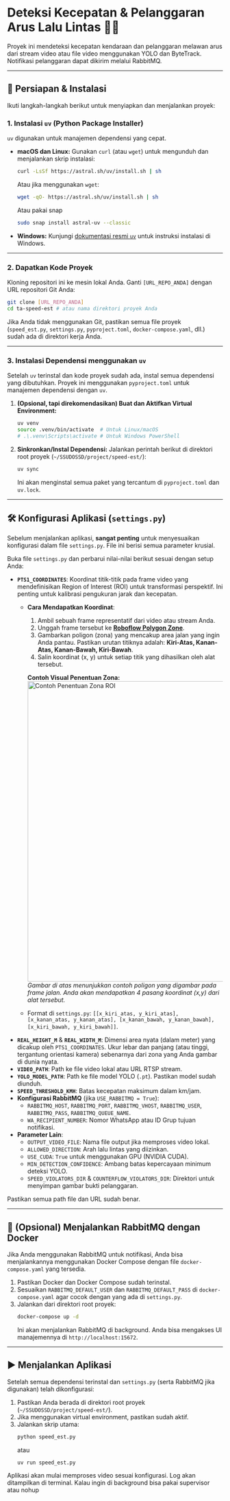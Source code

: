 # Deteksi Kecepatan & Pelanggaran Arus Lalu Lintas 🚗💨

Proyek ini mendeteksi kecepatan kendaraan dan pelanggaran melawan arus dari stream video atau file video menggunakan YOLO dan ByteTrack. Notifikasi pelanggaran dapat dikirim melalui RabbitMQ.

---
## 🚦 Persiapan & Instalasi

Ikuti langkah-langkah berikut untuk menyiapkan dan menjalankan proyek:

### 1. Instalasi `uv` (Python Package Installer)

`uv` digunakan untuk manajemen dependensi yang cepat.

* **macOS dan Linux:**
    Gunakan `curl` (atau `wget`) untuk mengunduh dan menjalankan skrip instalasi:
    ```bash
    curl -LsSf https://astral.sh/uv/install.sh | sh
    ```
    Atau jika menggunakan `wget`:
    ```bash
    wget -qO- https://astral.sh/uv/install.sh | sh
    ```
    Atau pakai snap
    
    ```bash
    sudo snap install astral-uv --classic
    ```

* **Windows:**
    Kunjungi [dokumentasi resmi `uv`](https://astral.sh/uv#installation) untuk instruksi instalasi di Windows.

---
### 2. Dapatkan Kode Proyek

Kloning repositori ini ke mesin lokal Anda. Ganti `[URL_REPO_ANDA]` dengan URL repositori Git Anda:

```bash
git clone [URL_REPO_ANDA]
cd ta-speed-est # atau nama direktori proyek Anda
```
Jika Anda tidak menggunakan Git, pastikan semua file proyek (`speed_est.py`, `settings.py`, `pyproject.toml`, `docker-compose.yaml`, dll.) sudah ada di direktori kerja Anda.

---
### 3. Instalasi Dependensi menggunakan `uv`

Setelah `uv` terinstal dan kode proyek sudah ada, instal semua dependensi yang dibutuhkan. Proyek ini menggunakan `pyproject.toml` untuk manajemen dependensi dengan `uv`.

1.  **(Opsional, tapi direkomendasikan) Buat dan Aktifkan Virtual Environment:**
    ```bash
    uv venv
    source .venv/bin/activate  # Untuk Linux/macOS
    # .\.venv\Scripts\activate # Untuk Windows PowerShell
    ```

2.  **Sinkronkan/Instal Dependensi:**
    Jalankan perintah berikut di direktori root proyek (`~/SSUDOSSD/project/speed-est/`):
    ```bash
    uv sync
    ```
    Ini akan menginstal semua paket yang tercantum di `pyproject.toml` dan `uv.lock`.

---
## 🛠️ Konfigurasi Aplikasi (`settings.py`)

Sebelum menjalankan aplikasi, **sangat penting** untuk menyesuaikan konfigurasi dalam file `settings.py`. File ini berisi semua parameter krusial.

Buka file `settings.py` dan perbarui nilai-nilai berikut sesuai dengan setup Anda:

* **`PTS1_COORDINATES`**: Koordinat titik-titik pada frame video yang mendefinisikan Region of Interest (ROI) untuk transformasi perspektif. Ini penting untuk kalibrasi pengukuran jarak dan kecepatan.
    * **Cara Mendapatkan Koordinat**:
        1.  Ambil sebuah frame representatif dari video atau stream Anda.
        2.  Unggah frame tersebut ke [**Roboflow Polygon Zone**](https://polygonzone.roboflow.com/).
        3.  Gambarkan poligon (zona) yang mencakup area jalan yang ingin Anda pantau. Pastikan urutan titiknya adalah: **Kiri-Atas, Kanan-Atas, Kanan-Bawah, Kiri-Bawah**.
        4.  Salin koordinat (x, y) untuk setiap titik yang dihasilkan oleh alat tersebut.

        **Contoh Visual Penentuan Zona:**
        <img width="700" alt="Contoh Penentuan Zona ROI" src="https://github.com/user-attachments/assets/ac6939f2-1eaf-4311-9689-8a1069d6d633" />
        *Gambar di atas menunjukkan contoh poligon yang digambar pada frame jalan. Anda akan mendapatkan 4 pasang koordinat (x,y) dari alat tersebut.*

    * Format di `settings.py`: `[[x_kiri_atas, y_kiri_atas], [x_kanan_atas, y_kanan_atas], [x_kanan_bawah, y_kanan_bawah], [x_kiri_bawah, y_kiri_bawah]]`.
* **`REAL_HEIGHT_M`** & **`REAL_WIDTH_M`**: Dimensi area nyata (dalam meter) yang dicakup oleh `PTS1_COORDINATES`. Ukur lebar dan panjang (atau tinggi, tergantung orientasi kamera) sebenarnya dari zona yang Anda gambar di dunia nyata.
* **`VIDEO_PATH`**: Path ke file video lokal atau URL RTSP stream.
* **`YOLO_MODEL_PATH`**: Path ke file model YOLO (`.pt`). Pastikan model sudah diunduh.
* **`SPEED_THRESHOLD_KMH`**: Batas kecepatan maksimum dalam km/jam.
* **Konfigurasi RabbitMQ** (jika `USE_RABBITMQ = True`):
    * `RABBITMQ_HOST`, `RABBITMQ_PORT`, `RABBITMQ_VHOST`, `RABBITMQ_USER`, `RABBITMQ_PASS`, `RABBITMQ_QUEUE_NAME`.
    * `WA_RECIPIENT_NUMBER`: Nomor WhatsApp atau ID Grup tujuan notifikasi.
* **Parameter Lain**:
    * `OUTPUT_VIDEO_FILE`: Nama file output jika memproses video lokal.
    * `ALLOWED_DIRECTION`: Arah lalu lintas yang diizinkan.
    * `USE_CUDA`: `True` untuk menggunakan GPU (NVIDIA CUDA).
    * `MIN_DETECTION_CONFIDENCE`: Ambang batas kepercayaan minimum deteksi YOLO.
    * `SPEED_VIOLATORS_DIR` & `COUNTERFLOW_VIOLATORS_DIR`: Direktori untuk menyimpan gambar bukti pelanggaran.

Pastikan semua path file dan URL sudah benar.

---
## 🐳 (Opsional) Menjalankan RabbitMQ dengan Docker

Jika Anda menggunakan RabbitMQ untuk notifikasi, Anda bisa menjalankannya menggunakan Docker Compose dengan file `docker-compose.yaml` yang tersedia.

1.  Pastikan Docker dan Docker Compose sudah terinstal.
2.  Sesuaikan `RABBITMQ_DEFAULT_USER` dan `RABBITMQ_DEFAULT_PASS` di `docker-compose.yaml` agar cocok dengan yang ada di `settings.py`.
3.  Jalankan dari direktori root proyek:
    ```bash
    docker-compose up -d
    ```
    Ini akan menjalankan RabbitMQ di background. Anda bisa mengakses UI manajemennya di `http://localhost:15672`.

---
## ▶️ Menjalankan Aplikasi

Setelah semua dependensi terinstal dan `settings.py` (serta RabbitMQ jika digunakan) telah dikonfigurasi:

1.  Pastikan Anda berada di direktori root proyek (`~/SSUDOSSD/project/speed-est/`).
2.  Jika menggunakan virtual environment, pastikan sudah aktif.
3.  Jalankan skrip utama:
    ```bash
    python speed_est.py
    ```
    atau
    ```
    uv run speed_est.py
    ```

Aplikasi akan mulai memproses video sesuai konfigurasi. Log akan ditampilkan di terminal. Kalau ingin di background bisa pakai supervisor atau nohup
